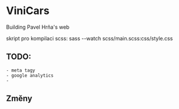 # ViniCars
Building Pavel Hrňa's web

skript pro kompilaci scss: 
sass --watch scss/main.scss:css/style.css 

## TODO:
    - meta tagy
    - google analytics
    -

## Změny